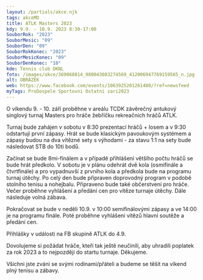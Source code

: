 ```yaml
---
layout: /partials/akce.njk
tags: akceMD
title: ATLK Masters 2023
kdy: 9.9. - 10.9. 2023 8:30-17:00
SouborRok: "2023"
SouborMesic: "09"
SouborDen: "09"
SouborRokKonec: "2023"
SouborMesicKonec: "09"
SouborDenKonec: "10"
kde: Tennis club DKNL
foto: /images/akce/369068814_980043083274569_412006947769159565_n.jpg
alt: OBRÁZEK
web: https://www.facebook.com/events/1063925201261480/?ref=newsfeed
myTags: ProDospele Sportovni Ostatni zari2023
---
```

<!--StartFragment-->

O víkendu 9. - 10. září proběhne v areálu TCDK závěrečný antukový singlový turnaj Masters pro hráče žebříčku rekreačních hráčů ATLK.

Turnaj bude zahájen v sobotu v 8:30 prezentací hráčů + losem a v 9:30 odstartují první zápasy. Hrát se bude klasickým pavoukovým systémem a zápasy budou na dva vítězné sety s výhodami - za stavu 1:1 na sety bude následovat STB do 10ti bodů.

Začínat se bude 8mi-finálem a v případě přihlášení většího počtu hráčů se bude hrát předkolo. V sobotu je v plánu odehrát dvě kola (osmifinále a čtvrtfinále) a pro vypadnuvší z prvního kola a předkola bude na programu turnaj útěchy. Po celý den bude připraven doprovodný program v podobě stolního tenisu a nohejbalu. Připraveno bude také občerstvení pro hráče. Večer proběhne vyhlášení a předání cen pro vítěze turnaje útěchy. Dále následuje volná zábava.

Pokračovat se bude v neděli 10.9. v 10:00 semifinálovými zápasy a ve 14:00 je na programu finále. Poté proběhne vyhlášení vítězů hlavní soutěže a předání cen.

Přihlášky v události na FB skupině ATLK do 4.9.

Dovolujeme si požádat hráče, kteří tak ještě neučinili, aby uhradili poplatek za rok 2023 a to nejpozději do startu turnaje. Děkujeme.

Všichni jste zváni se svými rodinami/přáteli a budeme se těšit na víkend plný tenisu a zábavy.

<!--EndFragment-->